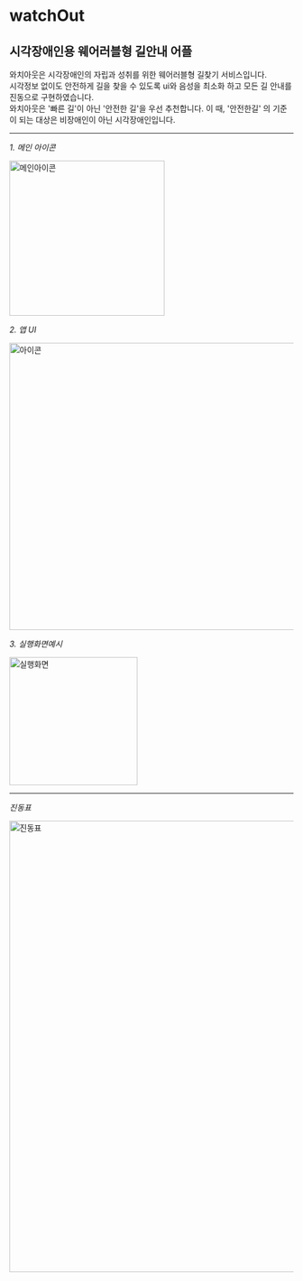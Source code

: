 # watchOut
## 시각장애인용 웨어러블형 길안내 어플  

와치아웃은 시각장애인의 자립과 성취를 위한 웨어러블형 길찾기 서비스입니다.  
시각정보 없이도 안전하게 길을 찾을 수 있도록 ui와 음성을 최소화 하고 모든 길 안내를 진동으로 구현하였습니다.  
와치아웃은 '빠른 길'이 아닌 '안전한 길'을 우선 추천합니다. 이 때, '안전한길' 의 기준이 되는 대상은 비장애인이 아닌 시각장애인입니다.  

---

*1. 메인 아이콘*  

<img width="275" alt="메인아이콘" src="https://user-images.githubusercontent.com/90150969/191688414-ed1dbdb3-21b8-44ef-80e9-4a699f0c4a34.png">  

*2. 앱 UI*  

<img width="509" alt="아이콘" src="https://user-images.githubusercontent.com/90150969/191688403-35f96531-4482-4643-8448-763bc51fea03.png">  

*3. 실행화면예시*  

<img width="227" alt="실행화면" src="https://user-images.githubusercontent.com/90150969/191688418-332d26fc-ba0a-43b6-ad98-b3895133e03f.png">  


---
*진동표*  

<img width="800" alt="진동표" src="https://user-images.githubusercontent.com/90150969/191689136-f787b6aa-5e15-4422-b86b-4d891c05d164.png">  


